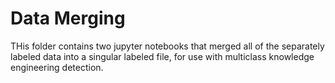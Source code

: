 # Data Merging

THis folder contains two jupyter notebooks that merged all of the separately labeled data into a singular labeled file, for use with multiclass knowledge engineering detection.
